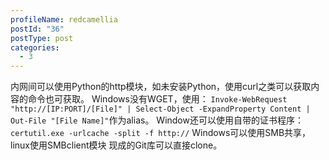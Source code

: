 ```yaml
---
profileName: redcamellia
postId: "36"
postType: post
categories:
  - 3
---
```

内网间可以使用Python的http模块，如未安装Python，使用curl之类可以获取内容的命令也可获取。
Windows没有WGET，使用：
`Invoke-WebRequest "http://[IP:PORT]/[File]" | Select-Object -ExpandProperty Content | Out-File "[File Name]"`作为alias。
Window还可以使用自带的证书程序：
`certutil.exe -urlcache -split -f http://`
Windows可以使用SMB共享，linux使用SMBclient模块
现成的Git库可以直接clone。